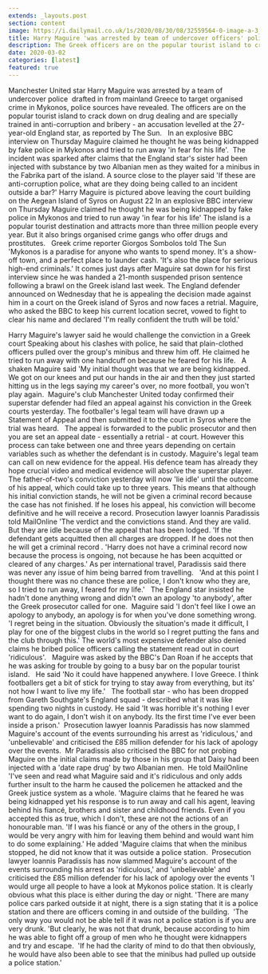 ```yaml
---
extends: _layouts.post
section: content
image: https://i.dailymail.co.uk/1s/2020/08/30/08/32559564-0-image-a-3_1598774099309.jpg 
title: Harry Maguire 'was arrested by team of undercover officers' police sources reveal 
description: The Greek officers are on the popular tourist island to crack down on drug dealing and are specially trained in anti-corruption and bribery. 
date: 2020-03-02 
categories: [latest] 
featured: true 
--- 
```

Manchester United star Harry Maguire was arrested by a team of undercover police  drafted in from mainland Greece to target organised crime in Mykonos, police sources have revealed.
The officers are on the popular tourist island to crack down on drug dealing and are specially trained in anti-corruption and bribery - an accusation levelled at the 27-year-old England star, as reported by The Sun.  
In an explosive BBC interview on Thursday Maguire claimed he thought he was being kidnapped by fake police in Mykonos and tried to run away 'in fear for his life'. 
The incident was sparked after claims that the England star's sister had been injected with substance by two Albanian men as they waited for a minibus in the Fabrika part of the island.
A source close to the player said 'If these are anti-corruption police, what are they doing being called to an incident outside a bar?'
Harry Maguire is pictured above leaving the court building on the Aegean Island of Syros on August 22
In an explosive BBC interview on Thursday Maguire claimed he thought he was being kidnapped by fake police in Mykonos and tried to run away 'in fear for his life'
The island is a popular tourist destination and attracts more than three million people every year. But it also brings organised crime gangs who offer drugs and prostitutes. 
 Greek crime reporter Giorgos Sombolos told The Sun 'Mykonos is a paradise for anyone who wants to spend money. It's a show-off town, and a perfect place to launder cash.
'It's also the place for serious high-end criminals.'
It comes just days after Maguire sat down for his first interview since he was handed a 21-month suspended prison sentence following a brawl on the Greek island last week.
The England defender announced on Wednesday that he is appealing the decision made against him in a court on the Greek island of Syros and now faces a retrial.
Maguire, who asked the BBC to keep his current location secret, vowed to fight to clear his name and declared 'I'm really confident the truth will be told.'

Harry Maguire's lawyer said he would challenge the conviction in a Greek court
Speaking about his clashes with police, he said that plain-clothed officers pulled over the group's minibus and threw him off. He claimed he tried to run away with one handcuff on because he feared for his life.  
A shaken Maguire said 'My initial thought was that we are being kidnapped. We got on our knees and put our hands in the air and then they just started hitting us in the legs saying my career's over, no more football, you won't play again. 
Maguire's club Manchester United today confirmed their superstar defender had filed an appeal against his conviction in the Greek courts yesterday.
The footballer's legal team will have drawn up a Statement of Appeal and then submitted it to the court in Syros where the trial was heard.  
The appeal is forwarded to the public prosecutor and then you are set an appeal date - essentially a retrial - at court.
However this process can take between one and three years depending on certain variables such as whether the defendant is in custody.
Maguire's legal team can call on new evidence for the appeal. His defence team has already they hope crucial video and medical evidence will absolve the superstar player.  
The father-of-two's conviction yesterday will now 'lie idle' until the outcome of his appeal, which could take up to three years.
This means that although his initial conviction stands, he will not be given a criminal record because the case has not finished.
If he loses his appeal, his conviction will become definitive and he will receive a record.
Prosecution lawyer Ioannis Paradissis told MailOnline 'The verdict and the convictions stand. And they are valid. But they are idle because of the appeal that has been lodged.
'If the defendant gets acquitted then all charges are dropped. If he does not then he will get a criminal record .
'Harry does not have a criminal record now because the process is ongoing, not because he has been acquitted or cleared of any charges.'
As per international travel, Paradissis said there was never any issue of him being barred from travelling.  
'And at this point I thought there was no chance these are police, I don't know who they are, so I tried to run away, I feared for my life.' 
 The England star insisted he hadn't done anything wrong and didn't own an apology 'to anybody', after the Greek prosecutor called for one. 
Maguire said 'I don't feel like I owe an apology to anybody, an apology is for when you've done something wrong.
'I regret being in the situation. Obviously the situation's made it difficult, I play for one of the biggest clubs in the world so I regret putting the fans and the club through this.'
The world's most expensive defender also denied claims he bribed police officers calling the statement read out in court 'ridiculous'.  
Maguire was asked by the BBC's Dan Roan if he accepts that he was asking for trouble by going to a busy bar on the popular tourist island.  
He said 'No it could have happened anywhere. I love Greece. I think footballers get a bit of stick for trying to stay away from everything, but its' not how I want to live my life.'  
The football star - who has been dropped from Gareth Southgate's England squad - described what it was like spending two nights in custody.
He said 'It was horrible it's nothing I ever want to do again, I don't wish it on anybody. Its the first time I've ever been inside a prison.' 
Prosecution lawyer Ioannis Paradissis has now slammed Maguire's account of the events surrounding his arrest as 'ridiculous,' and 'unbelievable' and criticised the £85 million defender for his lack of apology over the events. 
Mr Paradissis also criticised the BBC for not probing Maguire on the initial claims made by those in his group that Daisy had been injected with a 'date rape drug' by two Albanian men. 
He told MailOnline 'I've seen and read what Maguire said and it's ridiculous and only adds further insult to the harm he caused the policemen he attacked and the Greek justice system as a whole.
'Maguire claims that he feared he was being kidnapped yet his response is to run away and call his agent, leaving behind his fiancé, brothers and sister and childhood friends. Even if you accepted this as true, which I don't, these are not the actions of an honourable man.
'If I was his fiancé or any of the others in the group, I would be very angry with him for leaving them behind and would want him to do some explaining.'
He added 'Maguire claims that when the minibus stopped, he did not know that it was outside a police station. 
Prosecution lawyer Ioannis Paradissis has now slammed Maguire's account of the events surrounding his arrest as 'ridiculous,' and 'unbelievable' and criticised the £85 million defender for his lack of apology over the events
'I would urge all people to have a look at Mykonos police station. It is clearly obvious what this place is either during the day or night.
'There are many police cars parked outside it at night, there is a sign stating that it is a police station and there are officers coming in and outside of the building. 
'The only way you would not be able tell if it was not a police station is if you are very drunk.
'But clearly, he was not that drunk, because according to him he was able to fight off a group of men who he thought were kidnappers and try and escape. 
'If he had the clarity of mind to do that then obviously, he would have also been able to see that the minibus had pulled up outside a police station.' 